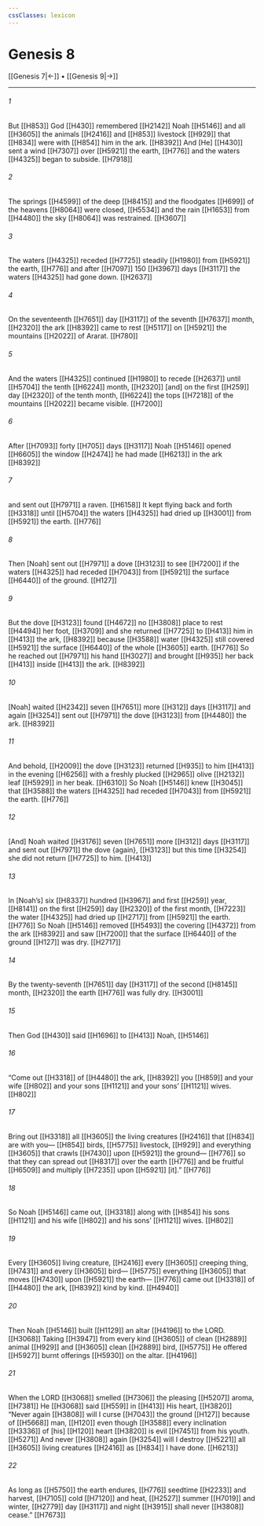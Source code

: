 ```yaml
---
cssClasses: lexicon
---
```


# Genesis 8

[[Genesis 7|←]] • [[Genesis 9|→]]

---

###### 1
But [[H853]] God [[H430]] remembered [[H2142]] Noah [[H5146]] and all [[H3605]] the animals [[H2416]] and [[H853]] livestock [[H929]] that [[H834]] were with [[H854]] him in the ark. [[H8392]] And [He] [[H430]] sent a wind [[H7307]] over [[H5921]] the earth, [[H776]] and the waters [[H4325]] began to subside. [[H7918]]

###### 2
The springs [[H4599]] of the deep [[H8415]] and the floodgates [[H699]] of the heavens [[H8064]] were closed, [[H5534]] and the rain [[H1653]] from [[H4480]] the sky [[H8064]] was restrained. [[H3607]]

###### 3
The waters [[H4325]] receded [[H7725]] steadily [[H1980]] from [[H5921]] the earth, [[H776]] and after [[H7097]] 150 [[H3967]] days [[H3117]] the waters [[H4325]] had gone down. [[H2637]]

###### 4
On the seventeenth [[H7651]] day [[H3117]] of the seventh [[H7637]] month, [[H2320]] the ark [[H8392]] came to rest [[H5117]] on [[H5921]] the mountains [[H2022]] of Ararat. [[H780]]

###### 5
And the waters [[H4325]] continued [[H1980]] to recede [[H2637]] until [[H5704]] the tenth [[H6224]] month, [[H2320]] [and] on the first [[H259]] day [[H2320]] of the tenth month, [[H6224]] the tops [[H7218]] of the mountains [[H2022]] became visible. [[H7200]]

###### 6
After [[H7093]] forty [[H705]] days [[H3117]] Noah [[H5146]] opened [[H6605]] the window [[H2474]] he had made [[H6213]] in the ark [[H8392]]

###### 7
and sent out [[H7971]] a raven. [[H6158]] It kept flying back and forth [[H3318]] until [[H5704]] the waters [[H4325]] had dried up [[H3001]] from [[H5921]] the earth. [[H776]]

###### 8
Then [Noah] sent out [[H7971]] a dove [[H3123]] to see [[H7200]] if the waters [[H4325]] had receded [[H7043]] from [[H5921]] the surface [[H6440]] of the ground. [[H127]]

###### 9
But the dove [[H3123]] found [[H4672]] no [[H3808]] place to rest [[H4494]] her foot, [[H3709]] and she returned [[H7725]] to [[H413]] him in [[H413]] the ark, [[H8392]] because [[H3588]] water [[H4325]] still covered [[H5921]] the surface [[H6440]] of the whole [[H3605]] earth. [[H776]] So he reached out [[H7971]] his hand [[H3027]] and brought [[H935]] her back [[H413]] inside [[H413]] the ark. [[H8392]]

###### 10
[Noah] waited [[H2342]] seven [[H7651]] more [[H312]] days [[H3117]] and again [[H3254]] sent out [[H7971]] the dove [[H3123]] from [[H4480]] the ark. [[H8392]]

###### 11
And behold, [[H2009]] the dove [[H3123]] returned [[H935]] to him [[H413]] in the evening [[H6256]] with a freshly plucked [[H2965]] olive [[H2132]] leaf [[H5929]] in her beak. [[H6310]] So Noah [[H5146]] knew [[H3045]] that [[H3588]] the waters [[H4325]] had receded [[H7043]] from [[H5921]] the earth. [[H776]]

###### 12
[And] Noah waited [[H3176]] seven [[H7651]] more [[H312]] days [[H3117]] and sent out [[H7971]] the dove {again}, [[H3123]] but this time [[H3254]] she did not return [[H7725]] to him. [[H413]]

###### 13
In [Noah’s] six [[H8337]] hundred [[H3967]] and first [[H259]] year, [[H8141]] on the first [[H259]] day [[H2320]] of the first month, [[H7223]] the water [[H4325]] had dried up [[H2717]] from [[H5921]] the earth. [[H776]] So Noah [[H5146]] removed [[H5493]] the covering [[H4372]] from the ark [[H8392]] and saw [[H7200]] that the surface [[H6440]] of the ground [[H127]] was dry. [[H2717]]

###### 14
By the twenty-seventh [[H7651]] day [[H3117]] of the second [[H8145]] month, [[H2320]] the earth [[H776]] was fully dry. [[H3001]]

###### 15
Then God [[H430]] said [[H1696]] to [[H413]] Noah, [[H5146]]

###### 16
“Come out [[H3318]] of [[H4480]] the ark, [[H8392]] you [[H859]] and your wife [[H802]] and your sons [[H1121]] and your sons’ [[H1121]] wives. [[H802]]

###### 17
Bring out [[H3318]] all [[H3605]] the living creatures [[H2416]] that [[H834]] are with you— [[H854]] birds, [[H5775]] livestock, [[H929]] and everything [[H3605]] that crawls [[H7430]] upon [[H5921]] the ground— [[H776]] so that they can spread out [[H8317]] over the earth [[H776]] and be fruitful [[H6509]] and multiply [[H7235]] upon [[H5921]] [it].” [[H776]]

###### 18
So Noah [[H5146]] came out, [[H3318]] along with [[H854]] his sons [[H1121]] and his wife [[H802]] and his sons’ [[H1121]] wives. [[H802]]

###### 19
Every [[H3605]] living creature, [[H2416]] every [[H3605]] creeping thing, [[H7431]] and every [[H3605]] bird— [[H5775]] everything [[H3605]] that moves [[H7430]] upon [[H5921]] the earth— [[H776]] came out [[H3318]] of [[H4480]] the ark, [[H8392]] kind by kind. [[H4940]]

###### 20
Then Noah [[H5146]] built [[H1129]] an altar [[H4196]] to the LORD. [[H3068]] Taking [[H3947]] from every kind [[H3605]] of clean [[H2889]] animal [[H929]] and [[H3605]] clean [[H2889]] bird, [[H5775]] He offered [[H5927]] burnt offerings [[H5930]] on the altar. [[H4196]]

###### 21
When the LORD [[H3068]] smelled [[H7306]] the pleasing [[H5207]] aroma, [[H7381]] He [[H3068]] said [[H559]] in [[H413]] His heart, [[H3820]] “Never again [[H3808]] will I curse [[H7043]] the ground [[H127]] because of [[H5668]] man, [[H120]] even though [[H3588]] every inclination [[H3336]] of [his] [[H120]] heart [[H3820]] is evil [[H7451]] from his youth. [[H5271]] And never [[H3808]] again [[H3254]] will I destroy [[H5221]] all [[H3605]] living creatures [[H2416]] as [[H834]] I have done. [[H6213]]

###### 22
As long as [[H5750]] the earth endures, [[H776]] seedtime [[H2233]] and harvest, [[H7105]] cold [[H7120]] and heat, [[H2527]] summer [[H7019]] and winter, [[H2779]] day [[H3117]] and night [[H3915]] shall never [[H3808]] cease.” [[H7673]]

